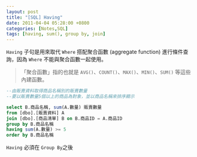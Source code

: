 ```yaml
---
layout: post
title: "[SQL] Having"
date: 2011-04-04 05:28:00 +0800
categories: [Notes,SQL]
tags: [having, sum(), group by, join]
---
```



`Having` 子句是用來取代 `Where` 搭配聚合函數 (aggregate function) 進行條件查詢，因為 `Where` 不能與聚合函數一起使用。

> 「聚合函數」指的也就是 `AVG()`、`COUNT()`、`MAX()`、`MIN()`、`SUM()` 等這些內建函數。


```sql
--由販賣資料取得商品名稱別的販賣數量
--要以販賣數量5個以上的商品為對象，並以商品名稱來排序顯示

select B.商品名稱, sum(A.數量) 販賣數量
from [dbo].[販賣資料] A
join [dbo].[商品清單] B on B.商品ID = A.商品ID
group by B.商品名稱
having sum(A.數量) >= 5
order by B.商品名稱
```

`Having` 必須在 `Group By`之後